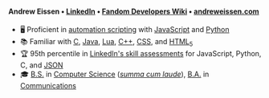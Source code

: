 #### Andrew Eissen • [LinkedIn](https://linkedin.com/in/andreweissen) • [Fandom Developers Wiki](https://dev.fandom.com/eizen) • [andreweissen.com](https://andreweissen.com) ####
* 🖥️ Proficient in [automation scripting](https://en.wikipedia.org/wiki/Scripting_language) with [JavaScript](https://en.wikipedia.org/wiki/JavaScript) and [Python](https://en.wikipedia.org/wiki/Python_(programming_language))
* 📚 Familiar with [C](https://en.wikipedia.org/wiki/C_(programming_language)), [Java](https://en.wikipedia.org/wiki/Java_(programming_language)), [Lua](https://en.wikipedia.org/wiki/Lua_(programming_language)), [C++](https://en.wikipedia.org/wiki/C%2B%2B), [CSS](https://en.wikipedia.org/wiki/CSS), and [HTML<sub>5</sub>](https://en.wikipedia.org/wiki/HTML5)
* 🏆 95th percentile in [LinkedIn's skill assessments](https://www.linkedin.com/help/linkedin/answer/94427/linkedin-skill-assessments?lang=en) for JavaScript, Python, C, and [JSON](https://en.wikipedia.org/wiki/JSON)
* 🎓 [B.S.](https://en.wikipedia.org/wiki/Bachelor_of_Science) in [Computer Science](https://en.wikipedia.org/wiki/Computer_science) ([*summa cum laude*](https://en.wikipedia.org/wiki/Latin_honors#Distinctions)), [B.A.](https://en.wikipedia.org/wiki/Bachelor_of_Arts) in [Communications](https://en.wikipedia.org/wiki/Communication_studies)
